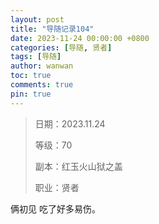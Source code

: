 ```yaml
---
layout: post
title: "导随记录104"
date: 2023-11-24 00:00:00 +0800
categories: [导随, 贤者]
tags: [导随]
author: wanwan
toc: true
comments: true
pin: true
---
```

> 日期：2023.11.24
>
> 等级：70
>
> 副本：红玉火山狱之盖
>
> 职业：贤者

俩初见 吃了好多易伤。